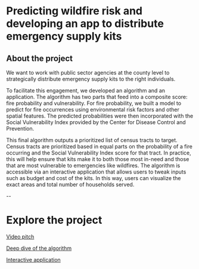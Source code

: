 # Predicting wildfire risk and developing an app to distribute emergency supply kits

## About the project

We want to work with public sector agencies at the county level to strategically distribute emergency supply kits to the right individuals.

To facilitate this engagement, we developed an algorithm and an application. The algorithm has two parts that feed into a composite score: fire probability and vulnerability. For fire probability, we built a model to predict for fire occurrences using environmental risk factors and other spatial features. The predicted probabilities were then incorporated with the Social Vulnerability Index provided by the Center for Disease Control and Prevention.

This final algorithm outputs a prioritized list of census tracts to target. Census tracts are prioritized based in equal parts on the probability of a fire occurring and the Social Vulnerability Index score for that tract. In practice, this will help ensure that kits make it to both those most in-need and those that are most vulnerable to emergencies like wildfires. The algorithm is accessible via an interactive application that allows users to tweak inputs such as budget and cost of the kits. In this way, users can visualize the exact areas and total number of households served. 

--

# Explore the project

[Video pitch](https://www.youtube.com/watch?v=LJHMXxgcA64)

[Deep dive of the algorithm](https://jeffstern.github.io/epsteinstern-analysis.html)

[Interactive application](https://jeffstern.shinyapps.io/Emergency-Kit-Distribution/)
